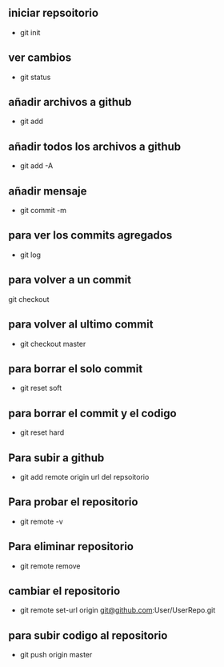 ## iniciar repsoitorio 
- git init
## ver cambios 
- git status
## añadir archivos a github
- git add 
## añadir todos los archivos a github
- git add -A   
## añadir mensaje 
- git commit -m 
## para ver los commits agregados
- git log 
## para volver a un commit
git checkout <id commit>

## para volver al ultimo commit
- git checkout master

## para borrar el solo commit 
- git reset soft 

## para borrar el commit y el codigo
- git reset hard
## Para subir a github
- git add remote origin url del repsoitorio
## Para probar el repositorio
- git remote -v
## Para eliminar repositorio
- git remote remove
## cambiar el repositorio
- git remote set-url origin git@github.com:User/UserRepo.git
## para subir codigo al repositorio
- git push origin master 
